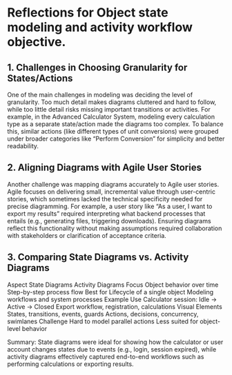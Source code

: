 # Reflections for Object state modeling and activity workflow objective.
## 1. Challenges in Choosing Granularity for States/Actions

One of the main challenges in modeling was deciding the level of granularity. Too much detail makes diagrams cluttered and hard to follow, while too little detail risks missing important transitions or activities. For example, in the Advanced Calculator System, modeling every calculation type as a separate state/action made the diagrams too complex. To balance this, similar actions (like different types of unit conversions) were grouped under broader categories like “Perform Conversion” for simplicity and better readability.
## 2. Aligning Diagrams with Agile User Stories

Another challenge was mapping diagrams accurately to Agile user stories. Agile focuses on delivering small, incremental value through user-centric stories, which sometimes lacked the technical specificity needed for precise diagramming. For example, a user story like “As a user, I want to export my results” required interpreting what backend processes that entails (e.g., generating files, triggering downloads). Ensuring diagrams reflect this functionality without making assumptions required collaboration with stakeholders or clarification of acceptance criteria.
## 3. Comparing State Diagrams vs. Activity Diagrams

Aspect State Diagrams Activity Diagrams Focus Object behavior over time Step-by-step process flow Best for Lifecycle of a single object Modeling workflows and system processes Example Use Calculator session: Idle → Active → Closed Export workflow, registration, calculations Visual Elements States, transitions, events, guards Actions, decisions, concurrency, swimlanes Challenge Hard to model parallel actions Less suited for object-level behavior

Summary: State diagrams were ideal for showing how the calculator or user account changes states due to events (e.g., login, session expired), while activity diagrams effectively captured end-to-end workflows such as performing calculations or exporting results.
